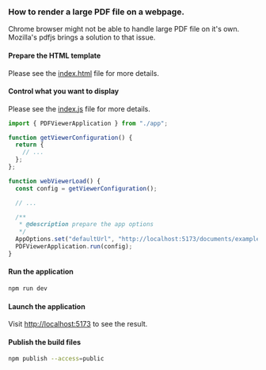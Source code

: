 ### How to render a large PDF file on a webpage.

Chrome browser might not be able to handle large PDF file on it's own. Mozilla's pdfjs brings a solution to that issue.

#### Prepare the HTML template

Please see the [index.html](./index.html) file for more details.

#### Control what you want to display

Please see the [index.js](./src/index.js) file for more details.

```js
import { PDFViewerApplication } from "./app";

function getViewerConfiguration() {
  return {
    // ...
  };
};

function webViewerLoad() {
  const config = getViewerConfiguration();

  // ...

  /**
   * @description prepare the app options
   */
  AppOptions.set("defaultUrl", "http://localhost:5173/documents/example.pdf");
  PDFViewerApplication.run(config);
}
```

#### Run the application

```sh
npm run dev
```

#### Launch the application

Visit [http://localhost:5173](http://localhost:5173) to see the result.

#### Publish the build files

```sh
npm publish --access=public
```
